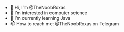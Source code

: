 - 👋 Hi, I’m @TheNoobRoxas
- 👀 I’m interested in computer science 
- 🌱 I’m currently learning Java 
- 📫 How to reach me: @TheNoobRoxas on Telegram 

<!---
TheNoobRoxas/TheNoobRoxas is a ✨ special ✨ repository because its `README.md` (this file) appears on your GitHub profile.
You can click the Preview link to take a look at your changes.
--->
